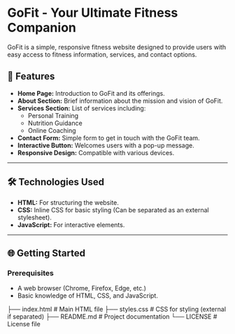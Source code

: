 # GoFit - Your Ultimate Fitness Companion

GoFit is a simple, responsive fitness website designed to provide users with easy access to fitness information, services, and contact options.

## 🚀 Features
- **Home Page:** Introduction to GoFit and its offerings.
- **About Section:** Brief information about the mission and vision of GoFit.
- **Services Section:** List of services including:
  - Personal Training
  - Nutrition Guidance
  - Online Coaching
- **Contact Form:** Simple form to get in touch with the GoFit team.
- **Interactive Button:** Welcomes users with a pop-up message.
- **Responsive Design:** Compatible with various devices.

---

## 🛠️ Technologies Used
- **HTML:** For structuring the website.
- **CSS:** Inline CSS for basic styling (Can be separated as an external stylesheet).
- **JavaScript:** For interactive elements.

---

## 🌐 Getting Started

### Prerequisites
- A web browser (Chrome, Firefox, Edge, etc.)
- Basic knowledge of HTML, CSS, and JavaScript.

├── index.html      # Main HTML file
├── styles.css      # CSS for styling (external if separated)
├── README.md       # Project documentation
└── LICENSE         # License file
